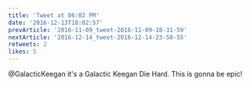 ```yaml
---
title: 'Tweet at 06:02 PM'
date: '2016-12-13T18:02:57'
prevArticle: '2016-11-09_tweet-2016-11-09-18-31-59'
nextArticle: '2016-12-14_tweet-2016-12-14-23-50-55'
retweets: 2
likes: 5
---
```

@GalacticKeegan it's a Galactic Keegan Die Hard. This is gonna be epic!